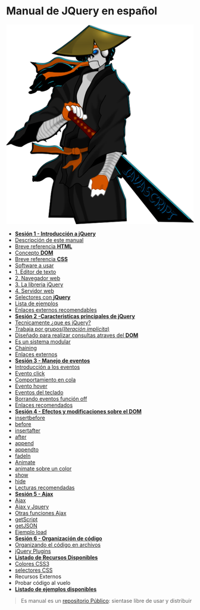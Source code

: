 # Manual de JQuery en español

<div id="chacoSamurai"><img src="img/samurai_javascript.png" alt="el chaco samurai javascript" /></div>

 - [**Sesión 1 - Introducción a jQuery**](./sesion01/index.html)
  - [Descripción de este manual]()
  - [Breve referencia <strong>HTML</strong>]()
  - [Concepto <strong>DOM</strong>]()
  - [Breve referencia <strong>CSS</strong>]()
  - [Software a usar]()
  - [1. Editor de texto]()
  - [2. Navegador web]()
  - [3. La libreria jQuery]()
  - [4. Servidor web]()
  - [Selectores con <strong>jQuery</strong>]()
  - [Lista de ejemplos]()
  - [Enlaces externos recomendables]()
 - [**Sesión 2 -Caracteristicas principales de jQuery**](./sesion02/index.html)
  - [Tecnicamente ¿que es jQuery?]()
  - [Trabaja por grupos(<em>Iteración implicita</em>)]()
  - [Diseñado para realizar consultas atraves del <strong>DOM</strong>]()
  - [Es un sistema modular]()
  - [Chaining]()
  - [Enlaces externos]()
 - [**Sesión 3 - Manejo de eventos**](./sesion03/index.html)
  - [Introducción a los eventos]()
  - [Evento click]()
  - [Comportamiento en cola]()
  - [Evento hover]()
  - [Eventos del teclado]()
  - [Borrando eventos función off]()
  - [Enlaces recomendados]()
 - [**Sesión 4 - Efectos y modificaciones sobre el DOM**](./sesion04/index.html)
  - [insertbefore]()
  - [before]()
  - [insertafter]()
  - [after]()
  - [append]()
  - [appendto]()
  - [fadeIn]()
  - [Animate]()
  - [animate sobre un color]()
  - [show]()
  - [hide]()
  - [Lecturas recomendadas]()
 - [**Sesión 5 - Ajax**](./sesion05/index.html)
  - [Ajax]()
  - [Ajax y Jquery]()
  - [Otras funciones Ajax]()
  - [getScript]()
  - [getJSON]()
  - [Ejemplo load]()
 - [**Sesión 6 - Organización de código**](./sesion06/index.html)
  - [Organizando el código en archivos]()
  - [jQuery Plugins]()
 - [**Listado de Recursos Disponibles**](./recursos/index.html)
  - <a href="./recursos/colores-css3.html">Colores CSS3</a>
  - <a href="./recursos/selectores_css.html">selectores CSS</a>
  - Recursos Externos
  - Probar código al vuelo
 - [**Listado de ejemplos disponibles**](./ejemplos/index.html)

> Es manual es un [repositorio Público](https://github.com/mundoSICA/tutorial_hispano_jQuery/): sientase libre de usar y distribuir
